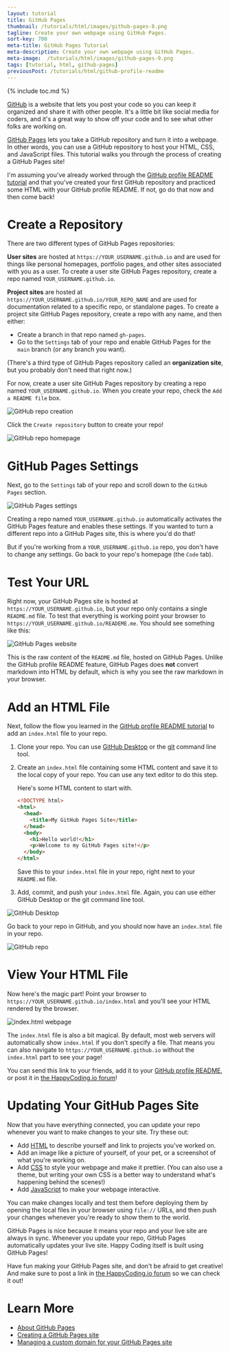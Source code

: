 ```yaml
---
layout: tutorial
title: GitHub Pages
thumbnail: /tutorials/html/images/github-pages-8.png
tagline: Create your own webpage using GitHub Pages.
sort-key: 700
meta-title: GitHub Pages Tutorial
meta-description: Create your own webpage using GitHub Pages.
meta-image:  /tutorials/html/images/github-pages-9.png
tags: [tutorial, html, github-pages]
previousPost: /tutorials/html/github-profile-readme
---
```


{% include toc.md %}

[GitHub](https://github.com/) is a website that lets you post your code so you can keep it organized and share it with other people. It's a little bit like social media for coders, and it's a great way to show off your code and to see what other folks are working on.

[GitHub Pages](https://pages.github.com/) lets you take a GitHub repository and turn it into a webpage. In other words, you can use a GitHub repository to host your HTML, CSS, and JavaScript files. This tutorial walks you through the process of creating a GitHub Pages site!

I'm assuming you've already worked through the [GitHub profile README tutorial](/tutorials/html/github-profile-readme) and that you've created your first GitHub repository and practiced some HTML with your GitHub profile README. If not, go do that now and then come back!

# Create a Repository

There are two different types of GitHub Pages repositories:

**User sites** are hosted at `https://YOUR_USERNAME.github.io` and are used for things like personal homepages, portfolio pages, and other sites associated with you as a user. To create a user site GitHub Pages repository, create a repo named `YOUR_USERNAME.github.io`.

**Project sites** are hosted at `https://YOUR_USERNAME.github.io/YOUR_REPO_NAME` and are used for documentation related to a specific repo, or standalone pages. To create a project site GitHub Pages repository, create a repo with any name, and then either:

- Create a branch in that repo named `gh-pages`.
- Go to the `Settings` tab of your repo and enable GitHub Pages for the `main` branch (or any branch you want).

(There's a third type of GitHub Pages repository called an **organization site**, but you probably don't need that right now.)

For now, create a user site GitHub Pages repository by creating a repo named `YOUR_USERNAME.github.io`. When you create your repo, check the `Add a README file` box.

![GitHub repo creation](/tutorials/html/images/github-pages-1.png)

Click the `Create repository` button to create your repo!

![GitHub repo homepage](/tutorials/html/images/github-pages-2.png)

# GitHub Pages Settings

Next, go to the `Settings` tab of your repo and scroll down to the `GitHub Pages` section.

![GitHub Pages settings](/tutorials/html/images/github-pages-3.png)

Creating a repo named `YOUR_USERNAME.github.io` automatically activates the GitHub Pages feature and enables these settings. If you wanted to turn a different repo into a GitHub Pages site, this is where you'd do that!

But if you're working from a `YOUR_USERNAME.github.io` repo, you don't have to change any settings. Go back to your repo's homepage (the `Code` tab).

# Test Your URL

Right now, your GitHub Pages site is hosted at `https://YOUR_USERNAME.github.io`, but your repo only contains a single `README.md` file. To test that everything is working point your browser to `https://YOUR_USERNAME.github.io/READEME.me`. You should see something like this:

![GitHub Pages website](/tutorials/html/images/github-pages-4.png)

This is the raw content of the `README.md` file, hosted on GitHub Pages. Unlike the GitHub profile README feature, GitHub Pages does **not** convert markdown into HTML by default, which is why you see the raw markdown in your browser.

# Add an HTML File

Next, follow the flow you learned in the [GitHub profile README tutorial](/tutorials/html/github-profile-readme) to add an `index.html` file to your repo.

1. Clone your repo. You can use [GitHub Desktop](https://desktop.github.com/) or the [git](https://git-scm.com/) command line tool.

2. Create an `index.html` file containing some HTML content and save it to the local copy of your repo. You can use any text editor to do this step.

   Here's some HTML content to start with.

   ```html
   <!DOCTYPE html>
   <html>
     <head>
       <title>My GitHub Pages Site</title>
     </head>
     <body>
       <h1>Hello world!</h1>
       <p>Welcome to my GitHub Pages site!</p>
     </body>
   </html>
   ```

   Save this to your `index.html` file in your repo, right next to your `README.md` file.

3. Add, commit, and push your `index.html` file. Again, you can use either GitHub Desktop or the git command line tool.

![GitHub Desktop](/tutorials/html/images/github-pages-5.png)

Go back to your repo in GitHub, and you should now have an `index.html` file in your repo.

![GitHub repo](/tutorials/html/images/github-pages-6.png)

# View Your HTML File

Now here's the magic part! Point your browser to `https://YOUR_USERNAME.github.io/index.html` and you'll see your HTML rendered by the browser.

![index.html webpage](/tutorials/html/images/github-pages-7.png)

The `index.html` file is also a bit magical. By default, most web servers will automatically show `index.html` if you don't specify a file. That means you can also navigate to `https://YOUR_USERNAME.github.io` without the `index.html` part to see your page!

You can send this link to your friends, add it to your [GitHub profile README](/tutorials/html/github-profile-readme), or post it in [the HappyCoding.io forum](https://forum.happycoding.io)!

# Updating Your GitHub Pages Site

Now that you have everything connected, you can update your repo whenever you want to make changes to your site. Try  these out:

- Add [HTML](/tutorials/html) to describe yourself and link to projects you've worked on.
- Add an image like a picture of yourself, of your pet, or a screenshot of what you're working on.
- Add [CSS](/tutorials/html/css) to style your webpage and make it prettier. (You can also use a theme, but writing your own CSS is a better way to understand what's happening behind the scenes!)
- Add [JavaScript](/tutorials/javascript) to make your webpage interactive.

You can make changes locally and test them before deploying them by opening the local files in your browser using `file://` URLs, and then push your changes whenever you're ready to show them to the world.

GitHub Pages is nice because it means your repo and your live site are always in sync. Whenever you update your repo, GitHub Pages automatically updates your live site. Happy Coding itself is built using GitHub Pages!

Have fun making your GitHub Pages site, and don't be afraid to get creative! And make sure to post a link in [the HappyCoding.io forum](https://forum.happycoding.io) so we can check it out!

# Learn More

- [About GitHub Pages](https://docs.github.com/en/github/working-with-github-pages/about-github-pages)
- [Creating a GitHub Pages site](https://docs.github.com/en/github/working-with-github-pages/creating-a-github-pages-site)
- [Managing a custom domain for your GitHub Pages site](https://docs.github.com/en/github/working-with-github-pages/managing-a-custom-domain-for-your-github-pages-site)
